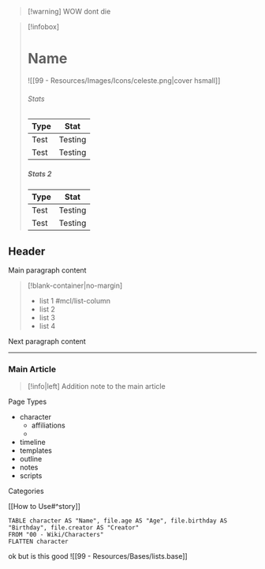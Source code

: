 > [!warning] WOW
> dont die


> [!infobox]
> # Name
> ![[99 - Resources/Images/Icons/celeste.png|cover hsmall]]
> ###### Stats
> | Type | Stat |
> | ---- | ---- |
> | Test | Testing |
> | Test | Testing |
> 
> ##### Stats 2
> | Type | Stat |
> | ---- | ---- |
> | Test | Testing |
> | Test | Testing |





## Header

Main paragraph content

> [!blank-container|no-margin]
> - list 1 #mcl/list-column
> - list 2
> - list 3
> - list 4

Next paragraph content


---

### Main Article

> [!info|left]
> Addition note to the main article


Page Types
- character 
	- affiliations
	- 
- timeline
- templates
- outline
- notes
- scripts

Categories

[[How to Use#^story]]

```dataview
TABLE character AS "Name", file.age AS "Age", file.birthday AS "Birthday", file.creator AS "Creator"
FROM "00 - Wiki/Characters" 
FLATTEN character
```
ok but is this good
![[99 - Resources/Bases/lists.base]]
